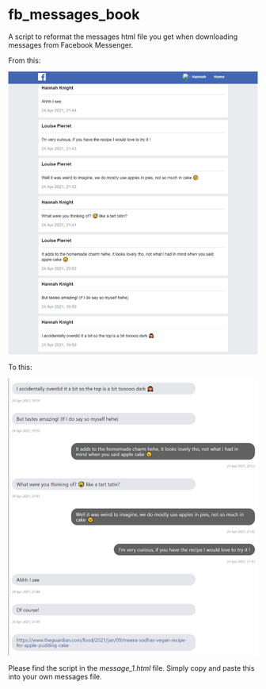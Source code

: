 # fb_messages_book

A script to reformat the messages html file you get when downloading messages from Facebook Messenger.

From this:

![Screenshot](Screenshot%202021-10-13%20104152.png)

To this:

![Screenshot](/Screenshot%202021-10-13%20103701.png)

Please find the script in the *message_1.html* file. Simply copy and paste this into your own messages file.